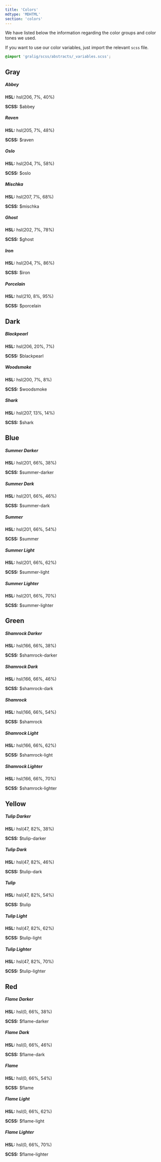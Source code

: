 ```yaml
---
title: 'Colors'
mdtype: 'MDHTML'
section: 'colors'
---
```


We have listed below the information regarding the color groups and color tones we used.

If you want to use our color variables, just import the relevant `scss` file.

```scss
@import 'gralig/scss/abstracts/_variables.scss';
```

## Gray
  <div class="card card-horizontal card-media-left">
    <div class="card-media-wrapper">
      <div class="color-box abbey-bg"></div>
    </div>
    <div class="card-content">
      <h5 class="card-title">Abbey</h5>
      <div class="card-body">
        <p><strong>HSL:</strong> hsl(206, 7%, 40%)</p>
        <p><strong>SCSS:</strong> $abbey</p>
      </div>
    </div>
  </div>
  <div class="card card-horizontal card-media-left">
    <div class="card-media-wrapper">
      <div class="color-box raven-bg"></div>
    </div>
    <div class="card-content">
      <h5 class="card-title">Raven</h5>
      <div class="card-body">
        <p><strong>HSL:</strong> hsl(205, 7%, 48%)</p>
        <p><strong>SCSS:</strong> $raven</p>
      </div>
    </div>
  </div>
  <div class="card card-horizontal card-media-left">
    <div class="card-media-wrapper">
      <div class="color-box oslo-bg"></div>
    </div>
    <div class="card-content">
      <h5 class="card-title">Oslo</h5>
      <div class="card-body">
        <p><strong>HSL:</strong> hsl(204, 7%, 58%)</p>
        <p><strong>SCSS:</strong> $oslo</p>
      </div>
    </div>
  </div>
  <div class="card card-horizontal card-media-left">
    <div class="card-media-wrapper">
      <div class="color-box mischka-bg"></div>
    </div>
    <div class="card-content">
      <h5 class="card-title">Mischka</h5>
      <div class="card-body">
        <p><strong>HSL:</strong> hsl(207, 7%, 68%)</p>
        <p><strong>SCSS:</strong> $mischka</p>
      </div>
    </div>
  </div>

  <div class="card card-horizontal card-media-left">
    <div class="card-media-wrapper">
      <div class="color-box ghost-bg"></div>
    </div>
    <div class="card-content">
      <h5 class="card-title">Ghost</h5>
      <div class="card-body">
        <p><strong>HSL:</strong> hsl(202, 7%, 78%)</p>
        <p><strong>SCSS:</strong> $ghost</p>
      </div>
    </div>
  </div>

  <div class="card card-horizontal card-media-left">
    <div class="card-media-wrapper">
      <div class="color-box iron-bg"></div>
    </div>
    <div class="card-content">
      <h5 class="card-title">Iron</h5>
      <div class="card-body">
        <p><strong>HSL:</strong> hsl(204, 7%, 86%)</p>
        <p><strong>SCSS:</strong> $iron</p>
      </div>
    </div>
  </div>
  <div class="card card-horizontal card-media-left">
    <div class="card-media-wrapper">
      <div class="color-box porcelain-bg"></div>
    </div>
    <div class="card-content">
      <h5 class="card-title">Porcelain</h5>
      <div class="card-body">
        <p><strong>HSL:</strong> hsl(210, 8%, 95%)</p>
        <p><strong>SCSS:</strong> $porcelain</p>
      </div>
    </div>
  </div>

## Dark

  <div class="card card-horizontal card-media-left">
    <div class="card-media-wrapper">
      <div class="color-box blackpearl-bg"></div>
    </div>
    <div class="card-content">
      <h5 class="card-title">Blackpearl</h5>
      <div class="card-body">
        <p><strong>HSL:</strong> 	hsl(206, 20%, 7%)</p>
        <p><strong>SCSS:</strong> $blackpearl</p>
      </div>
    </div>
  </div>

  <div class="card card-horizontal card-media-left">
    <div class="card-media-wrapper">
      <div class="color-box woodsmoke-bg"></div>
    </div>
    <div class="card-content">
      <h5 class="card-title">Woodsmoke</h5>
      <div class="card-body">
        <p><strong>HSL:</strong> hsl(200, 7%, 8%)</p>
        <p><strong>SCSS:</strong> $woodsmoke</p>
      </div>
    </div>
  </div>

  <div class="card card-horizontal card-media-left">
    <div class="card-media-wrapper">
      <div class="color-box shark-bg"></div>
    </div>
    <div class="card-content">
      <h5 class="card-title">Shark</h5>
      <div class="card-body">
        <p><strong>HSL:</strong> hsl(207, 13%, 14%)</p>
        <p><strong>SCSS:</strong> $shark</p>
      </div>
    </div>
  </div>

## Blue

  <div class="card card-horizontal card-media-left">
    <div class="card-media-wrapper">
      <div class="color-box summer-darker-bg"></div>
    </div>
    <div class="card-content">
      <h5 class="card-title">Summer Darker</h5>
      <div class="card-body">
        <p><strong>HSL:</strong> hsl(201, 66%, 38%)</p>
        <p><strong>SCSS:</strong> $summer-darker</p>
      </div>
    </div>
  </div>
  <div class="card card-horizontal card-media-left">
    <div class="card-media-wrapper">
      <div class="color-box summer-dark-bg"></div>
    </div>
    <div class="card-content">
      <h5 class="card-title">Summer Dark</h5>
      <div class="card-body">
        <p><strong>HSL:</strong> hsl(201, 66%, 46%)</p>
        <p><strong>SCSS:</strong> $summer-dark</p>
      </div>
    </div>
  </div>
  <div class="card card-horizontal card-media-left">
    <div class="card-media-wrapper">
      <div class="color-box summer-bg"></div>
    </div>
    <div class="card-content">
      <h5 class="card-title">Summer</h5>
      <div class="card-body">
        <p><strong>HSL:</strong> hsl(201, 66%, 54%)</p>
        <p><strong>SCSS:</strong> $summer</p>
      </div>
    </div>
  </div>
  <div class="card card-horizontal card-media-left">
    <div class="card-media-wrapper">
      <div class="color-box summer-light-bg"></div>
    </div>
    <div class="card-content">
      <h5 class="card-title">Summer Light</h5>
      <div class="card-body">
        <p><strong>HSL:</strong> hsl(201, 66%, 62%)</p>
        <p><strong>SCSS:</strong> $summer-light</p>
      </div>
    </div>
  </div>
  <div class="card card-horizontal card-media-left">
    <div class="card-media-wrapper">
      <div class="color-box summer-lighter-bg"></div>
    </div>
    <div class="card-content">
      <h5 class="card-title">Summer Lighter</h5>
      <div class="card-body">
        <p><strong>HSL:</strong> hsl(201, 66%, 70%)</p>
        <p><strong>SCSS:</strong> $summer-lighter</p>
      </div>
    </div>
  </div>

## Green

  <div class="card card-horizontal card-media-left">
    <div class="card-media-wrapper">
      <div class="color-box shamrock-darker-bg"></div>
    </div>
    <div class="card-content">
      <h5 class="card-title">Shamrock Darker</h5>
      <div class="card-body">
        <p><strong>HSL:</strong> hsl(166, 66%, 38%)</p>
        <p><strong>SCSS:</strong> $shamrock-darker</p>
      </div>
    </div>
  </div>
  <div class="card card-horizontal card-media-left">
    <div class="card-media-wrapper">
      <div class="color-box shamrock-dark-bg"></div>
    </div>
    <div class="card-content">
      <h5 class="card-title">Shamrock Dark</h5>
      <div class="card-body">
        <p><strong>HSL:</strong> hsl(166, 66%, 46%)</p>
        <p><strong>SCSS:</strong> $shamrock-dark</p>
      </div>
    </div>
  </div>
  <div class="card card-horizontal card-media-left">
    <div class="card-media-wrapper">
      <div class="color-box shamrock-bg"></div>
    </div>
    <div class="card-content">
      <h5 class="card-title">Shamrock</h5>
      <div class="card-body">
        <p><strong>HSL:</strong> hsl(166, 66%, 54%)</p>
        <p><strong>SCSS:</strong> $shamrock</p>
      </div>
    </div>
  </div>
  <div class="card card-horizontal card-media-left">
    <div class="card-media-wrapper">
      <div class="color-box shamrock-light-bg"></div>
    </div>
    <div class="card-content">
      <h5 class="card-title">Shamrock Light</h5>
      <div class="card-body">
        <p><strong>HSL:</strong> hsl(166, 66%, 62%)</p>
        <p><strong>SCSS:</strong> $shamrock-light</p>
      </div>
    </div>
  </div>
  <div class="card card-horizontal card-media-left">
    <div class="card-media-wrapper">
      <div class="color-box shamrock-lighter-bg"></div>
    </div>
    <div class="card-content">
      <h5 class="card-title">Shamrock Lighter</h5>
      <div class="card-body">
        <p><strong>HSL:</strong> hsl(166, 66%, 70%)</p>
        <p><strong>SCSS:</strong> $shamrock-lighter</p>
      </div>
    </div>
  </div>

## Yellow

  <div class="card card-horizontal card-media-left">
    <div class="card-media-wrapper">
      <div class="color-box tulip-darker-bg"></div>
    </div>
    <div class="card-content">
      <h5 class="card-title">Tulip Darker</h5>
      <div class="card-body">
        <p><strong>HSL:</strong> hsl(47, 82%, 38%)</p>
        <p><strong>SCSS:</strong> $tulip-darker</p>
      </div>
    </div>
  </div>
  <div class="card card-horizontal card-media-left">
    <div class="card-media-wrapper">
      <div class="color-box tulip-dark-bg"></div>
    </div>
    <div class="card-content">
      <h5 class="card-title">Tulip Dark</h5>
      <div class="card-body">
        <p><strong>HSL:</strong> hsl(47, 82%, 46%)</p>
        <p><strong>SCSS:</strong> $tulip-dark</p>
      </div>
    </div>
  </div>
  <div class="card card-horizontal card-media-left">
    <div class="card-media-wrapper">
      <div class="color-box tulip-bg"></div>
    </div>
    <div class="card-content">
      <h5 class="card-title">Tulip</h5>
      <div class="card-body">
        <p><strong>HSL:</strong> hsl(47, 82%, 54%)</p>
        <p><strong>SCSS:</strong> $tulip</p>
      </div>
    </div>
  </div>
  <div class="card card-horizontal card-media-left">
    <div class="card-media-wrapper">
      <div class="color-box tulip-light-bg"></div>
    </div>
    <div class="card-content">
      <h5 class="card-title">Tulip Light</h5>
      <div class="card-body">
        <p><strong>HSL:</strong> hsl(47, 82%, 62%)</p>
        <p><strong>SCSS:</strong> $tulip-light</p>
      </div>
    </div>
  </div>
  <div class="card card-horizontal card-media-left">
    <div class="card-media-wrapper">
      <div class="color-box tulip-lighter-bg"></div>
    </div>
    <div class="card-content">
      <h5 class="card-title">Tulip Lighter</h5>
      <div class="card-body">
        <p><strong>HSL:</strong> hsl(47, 82%, 70%)</p>
        <p><strong>SCSS:</strong> $tulip-lighter</p>
      </div>
    </div>
  </div>

## Red

  <div class="card card-horizontal card-media-left">
    <div class="card-media-wrapper">
      <div class="color-box flame-darker-bg"></div>
    </div>
    <div class="card-content">
      <h5 class="card-title">Flame Darker</h5>
      <div class="card-body">
        <p><strong>HSL:</strong> hsl(0, 66%, 38%)</p>
        <p><strong>SCSS:</strong> $flame-darker</p>
      </div>
    </div>
  </div>
  <div class="card card-horizontal card-media-left">
    <div class="card-media-wrapper">
      <div class="color-box flame-dark-bg"></div>
    </div>
    <div class="card-content">
      <h5 class="card-title">Flame Dark</h5>
      <div class="card-body">
        <p><strong>HSL:</strong> hsl(0, 66%, 46%)</p>
        <p><strong>SCSS:</strong> $flame-dark</p>
      </div>
    </div>
  </div>
  <div class="card card-horizontal card-media-left">
    <div class="card-media-wrapper">
      <div class="color-box flame-bg"></div>
    </div>
    <div class="card-content">
      <h5 class="card-title">Flame</h5>
      <div class="card-body">
        <p><strong>HSL:</strong> hsl(0, 66%, 54%)</p>
        <p><strong>SCSS:</strong> $flame</p>
      </div>
    </div>
  </div>
  <div class="card card-horizontal card-media-left">
    <div class="card-media-wrapper">
      <div class="color-box flame-light-bg"></div>
    </div>
    <div class="card-content">
      <h5 class="card-title">Flame Light</h5>
      <div class="card-body">
        <p><strong>HSL:</strong> hsl(0, 66%, 62%)</p>
        <p><strong>SCSS:</strong> $flame-light</p>
      </div>
    </div>
  </div>
  <div class="card card-horizontal card-media-left">
    <div class="card-media-wrapper">
      <div class="color-box flame-lighter-bg"></div>
    </div>
    <div class="card-content">
      <h5 class="card-title">Flame Lighter</h5>
      <div class="card-body">
        <p><strong>HSL:</strong> hsl(0, 66%, 70%)</p>
        <p><strong>SCSS:</strong> $flame-lighter</p>
      </div>
    </div>
  </div>